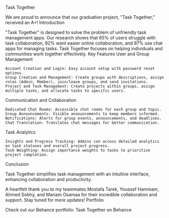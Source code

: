 Task Together

We are proud to announce that our graduation project, "Task Together," received an A+!
Introduction

"Task Together" is designed to solve the problem of unfriendly task management apps. Our research shows that 65% of users struggle with task collaboration, 92% want easier online collaboration, and 97% use chat apps for managing tasks. Task Together focuses on helping individuals and communities work together effectively.
Key Features
User and Group Management

    Account Creation and Login: Easy account setup with password reset options.
    Group Creation and Management: Create groups with descriptions, assign roles (Admin, Member), join/leave groups, and send invitations.
    Project and Task Management: Create projects within groups, assign multiple tasks, and allocate tasks to specific users.

Communication and Collaboration

    Dedicated Chat Rooms: Accessible chat rooms for each group and topic.
    Group Announcements: Visible announcements to keep members informed.
    Notifications: Alerts for group events, announcements, and deadlines.
    Chat Translation: Translates chat messages for better communication.

Task Analytics

    Insights and Progress Tracking: Admins can access detailed analytics on task statuses and overall project progress.
    Task Weighting: Assign importance weights to tasks to prioritize project completion.

Conclusion

Task Together simplifies task management with an intuitive interface, enhancing collaboration and productivity.

A heartfelt thank you to my teammates Mostafa Tarek, Youssef Hammam, Ahmed Sobhy, and Mariam Osamaa for their incredible collaboration and support. Stay tuned for more updates!
Portfolio

Check out our Behance portfolio: Task Together on Behance
